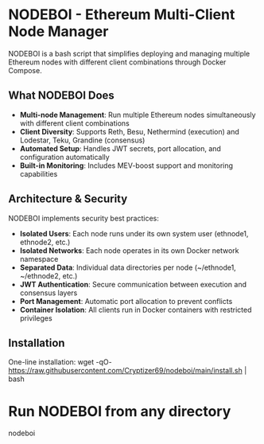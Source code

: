# NODEBOI - Ethereum Multi-Client Node Manager

NODEBOI is a bash script that simplifies deploying and managing multiple Ethereum nodes with different client combinations through Docker Compose.

## What NODEBOI Does

- **Multi-node Management**: Run multiple Ethereum nodes simultaneously with different client combinations
- **Client Diversity**: Supports Reth, Besu, Nethermind (execution) and Lodestar, Teku, Grandine (consensus)
- **Automated Setup**: Handles JWT secrets, port allocation, and configuration automatically
- **Built-in Monitoring**: Includes MEV-boost support and monitoring capabilities

## Architecture & Security

NODEBOI implements security best practices:

- **Isolated Users**: Each node runs under its own system user (ethnode1, ethnode2, etc.)
- **Isolated Networks**: Each node operates in its own Docker network namespace
- **Separated Data**: Individual data directories per node (~/ethnode1, ~/ethnode2, etc.)
- **JWT Authentication**: Secure communication between execution and consensus layers
- **Port Management**: Automatic port allocation to prevent conflicts
- **Container Isolation**: All clients run in Docker containers with restricted privileges

## Installation

One-line installation:
wget -qO- https://raw.githubusercontent.com/Cryptizer69/nodeboi/main/install.sh | bash

# Run NODEBOI from any directory
nodeboi


